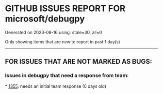 
# GITHUB ISSUES REPORT FOR microsoft/debugpy


Generated on 2023-08-16 using: stale=30, all=0


Only showing items that are new to report in past 1 day(s)


---

## FOR ISSUES THAT ARE NOT MARKED AS BUGS:


### Issues in debugpy that need a response from team:


\* [1355](https://github.com/microsoft/debugpy/issues/1355 "Pytest debugger isn't compatible with vscode+playwright"): needs an initial team response (0 days old)
